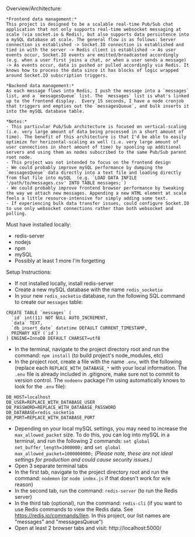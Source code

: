 
Overview/Architecture:

    *Frontend data management:*
    This project is designed to be a scalable real-time Pub/Sub chat application that not only supports real-time websocket messaging at scale (via socket.io & Redis), but also supports data persistence into a mySQL database at scale. The general flow is as follows: Server connection is established -> Socket.IO connection is established and tied in with the server -> Redis client is established -> As user events occur, Socket.IO events are emitted/broadcasted accordingly (e.g. when a user first joins a chat, or when a user sends a message) -> As events occur, data is pushed or pulled accordingly via Redis. It knows how to process the data since it has blocks of logic wrapped around Socket.IO subscription triggers.

    *Backend data management:*
    As each message flows into Redis, I push the message into a `messages` list, and a `messagesQueue` list. The `messages` list is what's linked up to the frontend display.  Every 15 seconds, I have a node cronjob that triggers and empties out the `messagesQueue`, and bulk inserts it into the mySQL database table.

    *Notes:*
    - This particular Pub/Sub architecture is focused on vertical-scaling (i.e. very large amount of data being processed in a short amount of time). The benefit of this architecture is that I'd be able to easily optimize for horizontal-scaling as well (i.e. very large amount of user connections in short amount of time) by spooling up additional servers and using them as nodes subscribed to the same Pub/Sub parent root node.
    - This project was not intended to focus on the frontend design
    - We could probably improve mySQL performance by dumping the `messagesQueue` data directly into a text file and loading directly from that file into mySQL  (e.g. `LOAD DATA INFILE '/path/to/messages.csv' INTO TABLE messages;`)
    - We could probably improve frontend browser performance by tweaking the way we attach new messages. Appending a new HTML element at scale feels a little resource-intensive for simply adding some text. 
    - If experiencing bulk data transfer issues, could configure Socket.IO to use only websocket connections rather than both websocket and polling.




Must have installed locally:
- redis-server
- nodejs
- npm
- mySQL
- Possibly at least 1 more I'm forgetting


Setup Instructions:
- If not installed locally, install redis-server
- Create a new mySQL database with the name `redis_socketio`
- In your new `redis_socketio` database, run the following SQL command to create our `messages` table:
```
CREATE TABLE `messages` (
  `id` int(11) NOT NULL AUTO_INCREMENT,
  `data` TEXT,
  `db_insert_date` datetime DEFAULT CURRENT_TIMESTAMP,
  PRIMARY KEY (`id`)
) ENGINE=InnoDB DEFAULT CHARSET=utf8 
```

- In the terminal, navigate to the project directory root and run the command: `npm install` (to build project's node_modules, etc)
- In the project root, create a file with the name `.env`, with the following (replace each `REPLACE_WITH_DATABASE_*` with your local information. The `.env` file is already included in .gitignore, make sure not to commit to version control. The `nodeenv` package I'm using automatically knows to look for the `.env` file):

```
DB_HOST=localhost
DB_USER=REPLACE_WITH_DATABASE_USER
DB_PASSWORD=REPLACE_WITH_DATABASE_PASSWORD
DB_DATABASE=redis_socketio
DB_PORT=REPLACE_WITH_DATABASE_PORT
```
- Depending on your local mySQL settings, you may need to increase the `max_allowed_packet` size. To do this, you can log into mySQL in a terminal, and run the following 2 commands: `set global net_buffer_length=1000000;`  and `set global max_allowed_packet=1000000000;` _(Please note, these are not ideal settings for production and could cause security issues.)_
- Open 3 separate terminal tabs
- In the first tab, navigate to the project directory root and run the command: `nodemon` (or `node index.js` if that doesn't work for w/e reason)
- In the second tab, run the command: `redis-server` (to run the Redis server)
- In the third tab (optional), run the command: `redis-cli` (if you want to use Redis commands to view the Redis data. See https://redis.io/commands/llen. In this project, our list names are "messages" and "messagesQueue")
- Open at least 2 browser tabs and visit:  http://localhost:5000/ 

